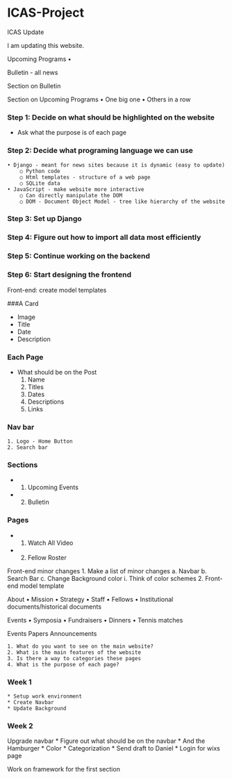 # ICAS-Project
ICAS Update

I am updating this website.



Upcoming Programs
    • 

Bulletin - all news


Section on Bulletin

Section on Upcoming Programs
    • One big one
    • Others in a row



### Step 1: Decide on what should be highlighted on the website
* Ask what the purpose is of each page
### Step 2: Decide what programing language we can use
    • Django - meant for news sites because it is dynamic (easy to update)
        ○ Python code 
        ○ Html templates - structure of a web page
        ○ SQLite data 
    • JavaScript - make website more interactive 
        ○ Can directly manipulate the DOM
        ○ DOM - Document Object Model - tree like hierarchy of the website 
### Step 3: Set up Django
### Step 4: Figure out how to import all data most efficiently
### Step 5: Continue working on the backend
### Step 6: Start designing the frontend

Front-end: create model templates



###A Card
* Image
* Title
* Date
* Description

### Each Page
* What should be on the Post
    1. Name
    2. Titles
    3. Dates
    4. Descriptions
    5. Links 

### Nav bar
    1. Logo - Home Button
    2. Search bar
    
### Sections
*  1. Upcoming Events
*  2. Bulletin

### Pages
*  1. Watch All Video
*  2. Fellow Roster




Front-end minor changes
    1. Make a list of minor changes
        a. Navbar
        b. Search Bar
        c. Change Background color
            i. Think of color schemes
    2. Front-end model template




About 
    • Mission
    • Strategy
    • Staff
    • Fellows
    • Institutional documents/historical documents

Events
    • Symposia
    • Fundraisers
    • Dinners
    • Tennis matches


Events
Papers
Announcements

    1. What do you want to see on the main website?
    2. What is the main features of the website
    3. Is there a way to categories these pages
    4. What is the purpose of each page?




### Week 1
    * Setup work environment
    * Create Navbar
    * Update Background

### Week 2
Upgrade navbar
    * Figure out what should be on the navbar
    * And the Hamburger
    * Color 
    * Categorization 
    *  Send draft to Daniel
    * Login for wixs page

Work on framework for the first section
